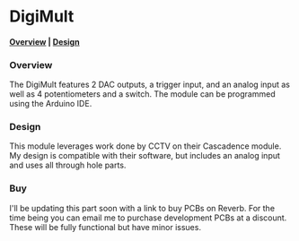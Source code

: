 # DigiMult

#### [Overview](#overview) | [Design](#design)

### Overview

The DigiMult features 2 DAC outputs, a trigger input, and an analog input as well as 4 potentiometers and a switch. The module can be programmed using the Arduino IDE. 

### Design

This module leverages work done by CCTV on their Cascadence module. My design is compatible with their software, but includes an analog input and uses all through hole parts.

### Buy

I'll be updating this part soon with a link to buy PCBs on Reverb. For the time being you can email me to purchase development PCBs at a discount. These will be fully functional but have minor issues.
